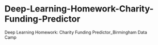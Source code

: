 # Deep-Learning-Homework-Charity-Funding-Predictor
Deep Learning Homework: Charity Funding Predictor_Birmingham Data Camp
